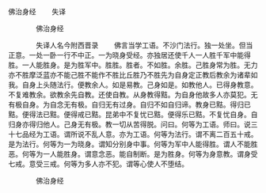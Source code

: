   佛治身经
　　失译




　　　　佛治身经

　　　　失译人名今附西晋录
　　佛言当学工语。不沙门法行。独一处坐。但当正意。一处一卧一行不中正。一为晓身受经。亦独居还使千人一人胜千军中能得胜。一人能胜身。是为胜军中。胜胜。胜者。不如胜。余胜。己胜身常为胜。无力亦不胜摩泛蓝亦不能己胜不能作不胜比丘胜乃不胜先为自身定正教后教余为诸辈如我。自身上头随法行。便教余人。如是易教。己身如是。如教他人。已得身教意。不复难教余。欲教余先自教。还使自教。从身教得黠。为自身他故多人亦莫犯。无有极自身。为自念无有极。自归无有过身。自归不如自归谛。教身已黠。得归已黠。便得法已黠。便得戒已黠。昆弟中不复忧已黠。便得乐已黠。不复忧自身。自归身亦得归他人。己身无有极。教一切从苦得脱。问曰。何等为工语。师曰。说三十七品经为工语。谓所说不乱人意。亦为工语。何等为法行。谓不离二百五十戒。是为法行。何等为一为晓身。谓知分别身中事。何等为军中人能得胜。谓人不能胜恶。何等为一人能胜身。谓意念恶。能自制断。是为胜身。何等为身意教。谓身受七戒。意受三戒。何等为多人亦不犯。谓等心使人不堕结。

　　　　佛治身经



